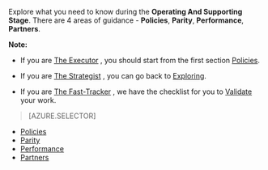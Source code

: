 Explore what you need to know during the **Operating And Supporting Stage**. There are 4 areas of guidance - **Policies**, **Parity**, **Performance**, **Partners**.

**Note:**

- If you are [The Executor](/solutions/global-customer/target-personas/) , you should start from the first section [Policies](/solutions/global-customer/operating-supporting/guidance/policies/).

- If you are [The Strategist](/solutions/global-customer/target-personas/) , you can go back to [Exploring](/solutions/global-customer/operating-supporting/explore/policies/).

- If you are [The Fast-Tracker](/solutions/global-customer/target-personas/) , we have the checklist for you to [Validate](/solutions/global-customer/operating-supporting/validate/) your work.

> [AZURE.SELECTOR]
- [Policies](/solutions/global-customer/operating-supporting/guidance/policies/)
- [Parity](/solutions/global-customer/operating-supporting/guidance/parity/)
- [Performance](/solutions/global-customer/operating-supporting/guidance/performance/)
- [Partners](/solutions/global-customer/operating-supporting/guidance/partners/)